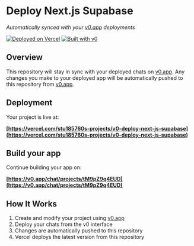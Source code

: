 # Deploy Next.js Supabase

*Automatically synced with your [v0.app](https://v0.app) deployments*

[![Deployed on Vercel](https://img.shields.io/badge/Deployed%20on-Vercel-black?style=for-the-badge&logo=vercel)](https://vercel.com/stu185760s-projects/v0-deploy-next-js-supabase)
[![Built with v0](https://img.shields.io/badge/Built%20with-v0.app-black?style=for-the-badge)](https://v0.app/chat/projects/tM9pZ9q4EUD)

## Overview

This repository will stay in sync with your deployed chats on [v0.app](https://v0.app).
Any changes you make to your deployed app will be automatically pushed to this repository from [v0.app](https://v0.app).

## Deployment

Your project is live at:

**[https://vercel.com/stu185760s-projects/v0-deploy-next-js-supabase](https://vercel.com/stu185760s-projects/v0-deploy-next-js-supabase)**

## Build your app

Continue building your app on:

**[https://v0.app/chat/projects/tM9pZ9q4EUD](https://v0.app/chat/projects/tM9pZ9q4EUD)**

## How It Works

1. Create and modify your project using [v0.app](https://v0.app)
2. Deploy your chats from the v0 interface
3. Changes are automatically pushed to this repository
4. Vercel deploys the latest version from this repository
